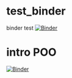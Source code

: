 # test_binder
binder test
[![Binder](https://mybinder.org/badge_logo.svg)](https://mybinder.org/v2/gh/fontainedeseaux/test_binder/HEAD?urlpath=%2Fnotebooks%2Farbres_binaires.ipynb)

# intro POO
[![Binder](https://mybinder.org/badge_logo.svg)](https://mybinder.org/v2/gh/fontainedeseaux/test_binder/HEAD?urlpath=%2Fnotebooks%2FPOO%2Fintro_poo.ipynb)



